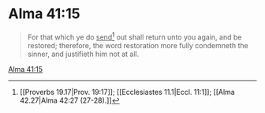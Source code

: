 # Alma 41:15

> For that which ye do <u>send</u>[^a] out shall return unto you again, and be restored; therefore, the word restoration more fully condemneth the sinner, and justifieth him not at all.

[Alma 41:15](https://www.churchofjesuschrist.org/study/scriptures/bofm/alma/41?lang=eng&id=p15#p15)


[^a]: [[Proverbs 19.17|Prov. 19:17]]; [[Ecclesiastes 11.1|Eccl. 11:1]]; [[Alma 42.27|Alma 42:27 (27-28).]]
